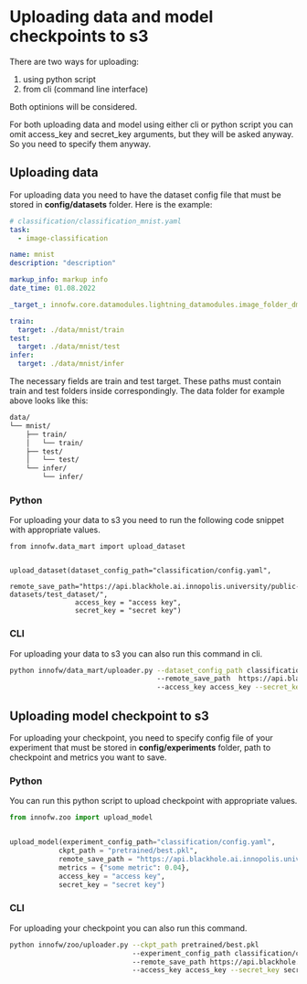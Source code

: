 # Uploading data and model checkpoints to s3
There are two ways for uploading: 
1. using python script
2. from cli (command line interface)

Both optinions will be considered.

For both uploading data and model using either cli or python script you can omit access_key and secret_key arguments, but they will be asked anyway. So you need to specify them anyway.

## Uploading data 
For uploading data you need to have the dataset config file that must be stored in <b>config/datasets</b> folder. Here is the example:
``` yaml
# classification/classification_mnist.yaml
task:
  - image-classification

name: mnist
description: "description"

markup_info: markup info
date_time: 01.08.2022

_target_: innofw.core.datamodules.lightning_datamodules.image_folder_dm.ImageLightningDataModule

train:
  target: ./data/mnist/train
test:
  target: ./data/mnist/test
infer:
  target: ./data/mnist/infer
```

The necessary fields are train and test target. These paths must contain train and test folders inside correspondingly. The data folder for example above looks like this:

``` bash
data/
└── mnist/
    ├── train/
    │   └── train/
    ├── test/
    │   └── test/
    └── infer/
        └── infer/

```

### Python
For uploading your data to s3 you need to run the following code snippet with appropriate values.

```
from innofw.data_mart import upload_dataset


upload_dataset(dataset_config_path="classification/config.yaml",
                remote_save_path="https://api.blackhole.ai.innopolis.university/public-datasets/test_dataset/",
                access_key = "access key",
                secret_key = "secret key")
```

### CLI
For uploading your data to s3 you can also run this command in cli.

``` bash
python innofw/data_mart/uploader.py --dataset_config_path classification/config.yaml
                                    --remote_save_path  https://api.blackhole.ai.innopolis.university/public-datasets/test_dataset/ 
                                    --access_key access_key --secret_key secret_key\
```
## Uploading model checkpoint to s3
For uploading your checkpoint, you need to specify config file of your experiment that must be stored in <b>config/experiments</b> folder, path to checkpoint and metrics you want to save.
### Python
You can run this python script to upload checkpoint with appropriate values.
``` python
from innofw.zoo import upload_model


upload_model(experiment_config_path="classification/config.yaml",
            ckpt_path = "pretrained/best.pkl",
            remote_save_path = "https://api.blackhole.ai.innopolis.university/pretrained/model.pickle",
            metrics = {"some metric": 0.04},
            access_key = "access key",
            secret_key = "secret key")
```
### CLI
For uploading your checkpoint you can also run this command.
``` bash
python innofw/zoo/uploader.py --ckpt_path pretrained/best.pkl
                              --experiment_config_path classification/config.yaml
                              --remote_save_path https://api.blackhole.ai.innopolis.university/pretrained/testing/lin_reg_house_prices.pickle
                              --access_key access_key --secret_key secret_key
```